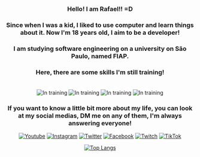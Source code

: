 <div style="text-align: center">

### Hello! I am Rafael!! =D

### Since when I was a kid, I liked to use computer and learn things about it. Now I'm 18 years old, I aim to be a developer!

### I am studying software engineering on a university on São Paulo, named FIAP.

### Here, there are some skills I'm still training! <br><br>

![In training](https://img.shields.io/badge/Python-3776AB?style=for-the-badge&logo=python&logoColor=white)
![In training](https://img.shields.io/badge/HTML-239120?style=for-the-badge&logo=html5&logoColor=white)
![In training](https://img.shields.io/badge/CSS-239120?&style=for-the-badge&logo=css3&logoColor=white)
![In training](https://img.shields.io/badge/JavaScript-F7DF1E?style=for-the-badge&logo=javascript&logoColor=black)

### If you want to know a little bit more about my life, you can look at my social medias, DM me on any of them, I'm always answering everyone!

[![Youtube](https://img.shields.io/badge/YouTube-FF0000?style=for-the-badge&logo=youtube&logoColor=white)](https://www.youtube.com/channel/UCxcH86shFHaBKM2-CVxp98g)
[![Instagram](https://img.shields.io/badge/Instagram-E4405F?style=for-the-badge&logo=instagram&logoColor=white)](https://www.instagram.com/rafa_autieri/)
[![Twitter](https://img.shields.io/badge/Twitter-1DA1F2?style=for-the-badge&logo=twitter&logoColor=white)](https://twitter.com/rafa_autieri)
[![Facebook](https://img.shields.io/badge/Facebook-1877F2?style=for-the-badge&logo=facebook&logoColor=white)](https://www.facebook.com/rafael.autieri.3/)
[![Twitch](https://img.shields.io/badge/Twitch-9146FF?style=for-the-badge&logo=twitch&logoColor=white)](https://www.twitch.tv/autieri_)
[![TikTok](https://img.shields.io/badge/TikTok-000000?style=for-the-badge&logo=tiktok&logoColor=white)](https://www.tiktok.com/@rafaelautieri)

[![Top Langs](https://github-readme-stats.vercel.app/api/top-langs/?username=RafaelAutieri&hide_progress=true)](https://github.com/anuraghazra/github-readme-stats)

</div>

